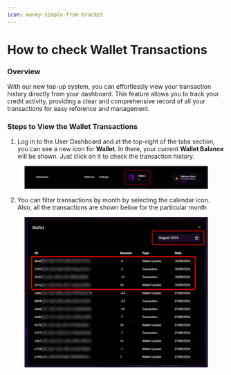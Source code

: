 ```yaml
---
icon: money-simple-from-bracket
---
```


# How to check Wallet Transactions

### Overview

With our new top-up system, you can effortlessly view your transaction history directly from your dashboard. This feature allows you to track your credit activity, providing a clear and comprehensive record of all your transactions for easy reference and management.

### Steps to View the Wallet Transactions

1. Log in to the User Dashboard and at the top-right of the tabs section, you can see a new icon for **Wallet**. In there, your current **Wallet Balance** will be shown. Just click on it to check the transaction history.

<figure><img src="../.gitbook/assets/image (6).png" alt=""><figcaption></figcaption></figure>

2. You can filter transactions by month by selecting the calendar icon. Also, all the transactions are shown below for the particular month

<figure><img src="../.gitbook/assets/image (7).png" alt=""><figcaption></figcaption></figure>
